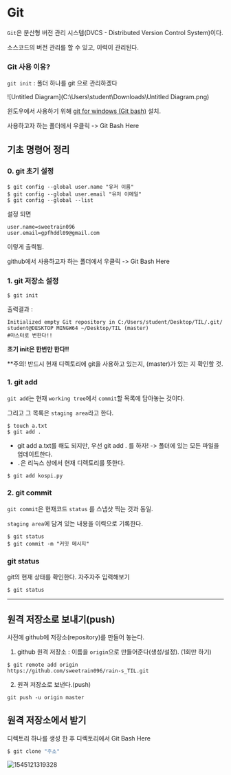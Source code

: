 # Git

`Git`은 분산형 버전 관리 시스템(DVCS - Distributed Version Control System)이다.

소스코드의 버전 관리를 할 수 있고, 이력이 관리된다.

### Git 사용 이유?

`git init` : 폴더 하나를 git 으로 관리하겠다

![Untitled Diagram](C:\Users\student\Downloads\Untitled Diagram.png)





윈도우에서 사용하기 위해 [git for windows (Git bash)](https://gitforwindows.org/)  설치.

사용하고자 하는 폴더에서 우클릭 -> Git Bash Here



## 기초 명령어 정리

### 0. git 초기 설정

```
$ git config --global user.name "유저 이름"
$ git config --global user.email "유저 이메일"
$ git config --global --list
```

설정 되면

```
user.name=sweetrain096
user.email=gpfhddl09@gmail.com
```

이렇게 출력됨.

github에서 사용하고자 하는 폴더에서 우클릭 -> Git Bash Here



### 1.  git 저장소 설정

```
$ git init
```

출력결과 : 
```
Initialized empty Git repository in C:/Users/student/Desktop/TIL/.git/
student@DESKTOP MINGW64 ~/Desktop/TIL (master)
#마스터로 변한다!!
```

**초기 init은 한번만 한다!!**

**주의! 반드시 현재 디렉토리에 git을 사용하고 있는지, (master)가 있는 지 확인할 것.



### 1. git add

`git add`는 현재 `working tree`에서 `commit`할 목록에 담아놓는 것이다.

그리고 그 목록은 `staging area`라고 한다.

```
$ touch a.txt
$ git add .
```

* git add a.txt를 해도 되지만, 우선 git add . 를 하자! -> 폴더에 있는 모든 파일을 업데이트한다.
* `.`은 리눅스 상에서 현재 디렉토리를 뜻한다.

```
$ git add kospi.py
```



### 2. git commit

`git commit`은 현재코드  `status` 를 스냅샷 찍는 것과 동일.

`staging area`에 담겨 있는 내용을 이력으로 기록한다.

```
$ git status
$ git commit -m "커밋 메시지"
```



### git status

git의 현재 상태를 확인한다. 자주자주 입력해보기

```
$ git status
```

****



## 원격 저장소로 보내기(push)

사전에 github에 저장소(repository)를 만들어 놓는다.

1. github 원격 저장소 : 이름을 `origin`으로 만들어준다(생성/설정). (1회만 하기)

```
$ git remote add origin 
https://github.com/sweetrain096/rain-s_TIL.git
```

2. 원격 저장소로 보낸다.(push)

```
git push -u origin master
```



## 원격 저장소에서 받기

디렉토리 하나를 생성 한 후 디렉토리에서 Git Bash Here

```powershell
$ git clone "주소"
```

![1545121319328](C:\Users\student\AppData\Roaming\Typora\typora-user-images\1545121319328.png)











